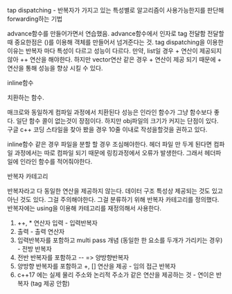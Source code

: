 tap dispatching - 반복자가 가지고 있는 특성별로 알고리즘이 사용가능한지를 판단해 forwarding하는 기법 

advance함수를 만들어가면서 연습했음. advance함수에서 인자로 tag 전달함 전달할 때 중요한점은 ()를 이용해 객체를 만들어서 넘겨준다는 것. tag dispatching을 이용한 이유는 반복자 마다 특성이 다르고 성능이 다르다. 만약, list일 경우 + 연산이 제공되지 않아 ++ 연산을 해야한다. 하지만 vector연산 같은 경우 + 연산이 제공 되기 때문에 + 연산을 통해 성능을 향상 시킬 수 있다.

inline함수

치환하는 함수.

매크로와 동일하게 컴파일 과정에서 치환된다
성능은 인라인 함수가 그냥 함수보다 좋다. 일단 함수 콜이 없는것이 장점이다.
하지만 obj파일의 크기가 커지는 단점이 있다. 구글 c++ 코딩 스타일을 찾아 봤을 경우 10줄 이내로 작성을할것을 권하고 있다. 

inline함수 같은 경우 파일을 분할 할 경우 조심해야한다. 헤더 파일 만 두게 된다면 컴파일 과정에서는 따로 컴파일 되기 때문에 링킹과정에서 오류가 발생한다. 그래서 헤더파일에 인라인 함수를 적어줘야한다. 


반복자 카테고리 

반복자라고 다 동일한 연산을 제공하지 않는다. 데이터 구조 특성상 제공되는 것도 있고 아닌 것도 있다. 그걸 주의해야한다. 그걸 분류하기 위해 반복자 카테고리를 정의했다. 반복자에는 using을 이용해 카테고리를 재정의해서 사용한다. 

1. ++, * 연산자 입력 - 입력반복자
2. 출력 - 출력 연산자
3. 입력반복자를 포함하고 multi pass 개념 (동일한 한 요소를 두개가 가리키는 경우) - 전방 반복자
4. 전반 반복자를 포함하고 -- => 양방향반복자
5. 양방향 반복자를 포함하고 +, [] 연산을 제공 - 임의 접근 반복자
6. c++17 에는 실제 물리 주소와 논리적 주소가 같은 연산을 제공하는 것 - 연이은 반복자 (tag 제공 안함) 
